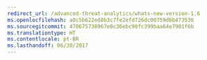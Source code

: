 ```yaml
---
redirect_url: /advanced-threat-analytics/whats-new-version-1.6
ms.openlocfilehash: a8c5b622ed8b3c7fe2efd726dc00759d6b473536
ms.sourcegitcommit: 470675730967e0c36ebc90fc399baa64e7901f6b
ms.translationtype: HT
ms.contentlocale: pt-BR
ms.lasthandoff: 06/30/2017
---
```

